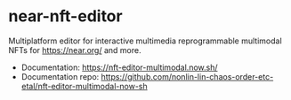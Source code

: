 # near-nft-editor
Multiplatform editor for interactive multimedia reprogrammable multimodal NFTs for https://near.org/ and more.

 * Documentation: https://nft-editor-multimodal.now.sh/
 * Documentation repo: https://github.com/nonlin-lin-chaos-order-etc-etal/nft-editor-multimodal-now-sh
